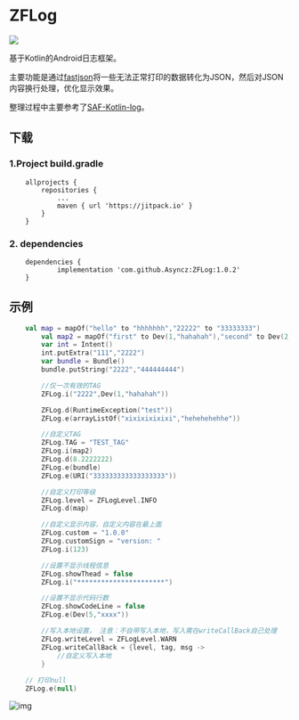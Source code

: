 # ZFLog

[![](https://jitpack.io/v/Asyncz/ZFLog.svg)](https://jitpack.io/#Asyncz/ZFLog)

基于Kotlin的Android日志框架。

主要功能是通过[fastjson](https://github.com/alibaba/fastjson)将一些无法正常打印的数据转化为JSON，然后对JSON内容换行处理，优化显示效果。

整理过程中主要参考了[SAF-Kotlin-log](https://github.com/fengzhizi715/SAF-Kotlin-log)。

## 下载

### 1.Project build.gradle

```
	allprojects {
		repositories {
			...
			maven { url 'https://jitpack.io' }
		}
	}
```

### 2. dependencies

```
	dependencies {
	        implementation 'com.github.Asyncz:ZFLog:1.0.2'
	}
```

## 示例

```kotlin
	val map = mapOf("hello" to "hhhhhhh","22222" to "33333333")
        val map2 = mapOf("first" to Dev(1,"hahahah"),"second" to Dev(2,"eeeeeeeee"))
        var int = Intent()
        int.putExtra("111","2222")
        var bundle = Bundle()
        bundle.putString("2222","444444444")

        //仅一次有效的TAG
        ZFLog.i("2222",Dev(1,"hahahah"))

        ZFLog.d(RuntimeException("test"))
        ZFLog.e(arrayListOf("xixixixixixi","hehehehehhe"))

        //自定义TAG
        ZFLog.TAG = "TEST_TAG"
        ZFLog.i(map2)
        ZFLog.d(8.2222222)
        ZFLog.e(bundle)
        ZFLog.e(URI("333333333333333333"))

        //自定义打印等级
        ZFLog.level = ZFLogLevel.INFO
        ZFLog.d(map)

        //自定义显示内容，自定义内容在最上面
        ZFLog.custom = "1.0.0"
        ZFLog.customSign = "version: "
        ZFLog.i(123)

        //设置不显示线程信息
        ZFLog.showThead = false
        ZFLog.i("**********************")

        //设置不显示代码行数
        ZFLog.showCodeLine = false
        ZFLog.e(Dev(5,"xxxx"))

        //写入本地设置， 注意：不自带写入本地，写入需在writeCallBack自己处理
        ZFLog.writeLevel = ZFLogLevel.WARN
        ZFLog.writeCallBack = {level, tag, msg ->
            //自定义写入本地
        }
	
	// 打印null
	ZFLog.e(null)
```

![img](http://thyrsi.com/t6/676/1551514153x2728278668.png)
